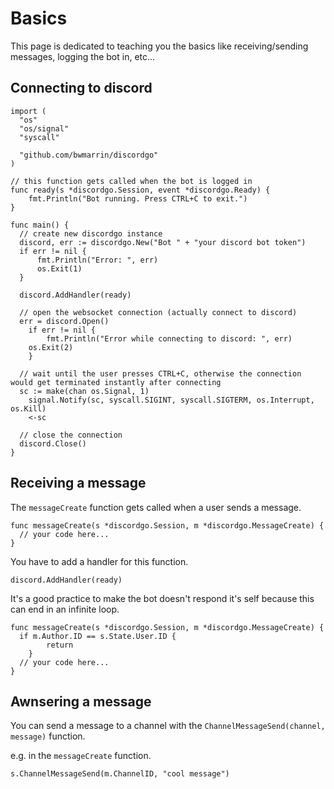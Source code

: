 # Basics
This page is dedicated to teaching you the basics like receiving/sending messages, logging the bot in, etc...

## Connecting to discord
```golang
import (
  "os"
  "os/signal"
  "syscall"
  
  "github.com/bwmarrin/discordgo"
)

// this function gets called when the bot is logged in
func ready(s *discordgo.Session, event *discordgo.Ready) {
	fmt.Println("Bot running. Press CTRL+C to exit.")
}

func main() {
  // create new discordgo instance
  discord, err := discordgo.New("Bot " + "your discord bot token")
  if err != nil {
      fmt.Println("Error: ", err)
      os.Exit(1)
  }
  
  discord.AddHandler(ready)
  
  // open the websocket connection (actually connect to discord)
  err = discord.Open()
	if err != nil {
		fmt.Println("Error while connecting to discord: ", err)
    os.Exit(2)
	}
  
  // wait until the user presses CTRL+C, otherwise the connection would get terminated instantly after connecting
  sc := make(chan os.Signal, 1)
	signal.Notify(sc, syscall.SIGINT, syscall.SIGTERM, os.Interrupt, os.Kill)
	<-sc
  
  // close the connection
  discord.Close()
}
```

## Receiving a message
The `messageCreate` function gets called when a user sends a message.
```golang
func messageCreate(s *discordgo.Session, m *discordgo.MessageCreate) {
  // your code here...
}
```

You have to add a handler for this function.
```golang
discord.AddHandler(ready)
```

It's a good practice to make the bot doesn't respond it's self because this can end in an infinite loop.
```golang
func messageCreate(s *discordgo.Session, m *discordgo.MessageCreate) {
  if m.Author.ID == s.State.User.ID {
		return
	}
  // your code here...
}
```

## Awnsering a message
You can send a message to a channel with the `ChannelMessageSend(channel, message)` function.

e.g. in the `messageCreate` function.
```golang
s.ChannelMessageSend(m.ChannelID, "cool message")
```
